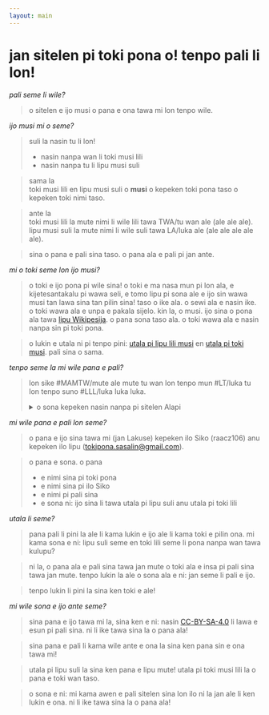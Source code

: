 ```yaml
---
layout: main
---
```


# jan sitelen pi toki pona o! tenpo pali li lon!

*pali seme li wile?*

> o sitelen e ijo musi o pana e ona tawa mi lon tenpo wile.

*ijo musi mi o seme?*

> suli la nasin tu li lon!
> - nasin nanpa wan li toki musi lili
> - nasin nanpa tu li lipu musi suli

> sama la <br>
> toki musi lili en lipu musi suli o **musi** o kepeken toki pona taso o kepeken toki nimi taso. 

> ante la <br>
> toki musi lili la mute nimi li wile lili tawa TWA/tu wan ale (ale ale ale). <br>
> lipu musi suli la mute nimi li wile suli tawa LA/luka ale (ale ale ale ale ale). 

> sina o pana e pali sina taso. o pana ala e pali pi jan ante. 

*mi o toki seme lon ijo musi?*

> o toki e ijo pona pi wile sina!
> o toki e ma nasa mun pi lon ala, e kijetesantakalu pi wawa seli, e tomo lipu pi sona ale e ijo sin wawa musi tan lawa sina tan pilin sina!
> taso o ike ala. o sewi ala e nasin ike. o toki wawa ala e unpa e pakala sijelo.
> kin la, o musi. ijo sina o pona ala tawa [lipu Wikipesija](https://wikipesija.org/wiki/lipu_open). o pana sona taso ala. o toki wawa ala e nasin nanpa sin pi toki pona. 

> o lukin e utala ni pi tenpo pini: [utala pi lipu lili musi](../lipu-lili/) en [utala pi toki musi](../toki-musi-lili). pali sina o sama. 

*tenpo seme la mi wile pana e pali?*

> lon sike #MAMTW/mute ale mute tu wan lon tenpo mun #LT/luka tu lon tenpo suno #LLL/luka luka luka.
>   <details><summary>o sona kepeken nasin nanpa pi sitelen Alapi</summary> 2023-07-15 </details>

*mi wile pana e pali lon seme?*

> o pana e ijo sina tawa mi (jan Lakuse) kepeken ilo Siko (raacz106) anu kepeken ilo lipu (tokipona.sasalin@gmail.com).

> o pana e sona. o pana 
> - e nimi sina pi toki pona
> - e nimi sina pi ilo Siko
> - e nimi pi pali sina
> - e sona ni: ijo sina li tawa utala pi lipu suli anu utala pi toki lili

*utala li seme?*

> pana pali li pini la ale li kama lukin e ijo ale li kama toki e pilin ona. mi kama sona e ni: lipu suli seme en toki lili seme li pona nanpa wan tawa kulupu?

> ni la, o pana ala e pali sina tawa jan mute o toki ala e insa pi pali sina tawa jan mute. tenpo lukin la ale o sona ala e ni: jan seme li pali e ijo.

> tenpo lukin li pini la sina ken toki e ale!

*mi wile sona e ijo ante seme?*

> sina pana e ijo tawa mi la, sina ken e ni: nasin [CC-BY-SA-4.0](https://creativecommons.org/licenses/by-sa/4.0/) li lawa e esun pi pali sina. ni li ike tawa sina la o pana ala!

> sina pana e pali li kama wile ante e ona la sina ken pana sin e ona tawa mi!

> utala pi lipu suli la sina ken pana e lipu mute! utala pi toki musi lili la o pana e toki wan taso. 

> o sona e ni: mi kama awen e pali sitelen sina lon ilo ni la jan ale li ken lukin e ona. ni li ike tawa sina la o pana ala!
